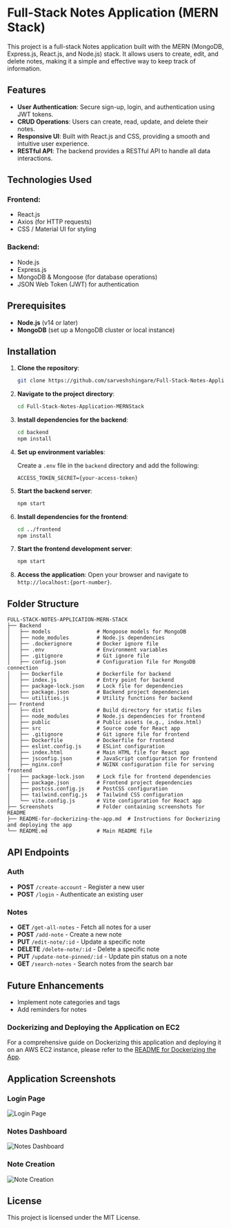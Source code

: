 # Full-Stack Notes Application (MERN Stack)

This project is a full-stack Notes application built with the MERN (MongoDB, Express.js, React.js, and Node.js) stack. It allows users to create, edit, and delete notes, making it a simple and effective way to keep track of information.

## Features

- **User Authentication**: Secure sign-up, login, and authentication using JWT tokens.
- **CRUD Operations**: Users can create, read, update, and delete their notes.
- **Responsive UI**: Built with React.js and CSS, providing a smooth and intuitive user experience.
- **RESTful API**: The backend provides a RESTful API to handle all data interactions.

## Technologies Used

### Frontend:
- React.js
- Axios (for HTTP requests)
- CSS / Material UI for styling

### Backend:
- Node.js
- Express.js
- MongoDB & Mongoose (for database operations)
- JSON Web Token (JWT) for authentication

## Prerequisites

- **Node.js** (v14 or later)
- **MongoDB** (set up a MongoDB cluster or local instance)

## Installation

1. **Clone the repository**:
   ```bash
   git clone https://github.com/sarveshshingare/Full-Stack-Notes-Application-MERNStack.git
   ```

2. **Navigate to the project directory**:
   ```bash
   cd Full-Stack-Notes-Application-MERNStack
   ```

3. **Install dependencies for the backend**:
   ```bash
   cd backend
   npm install
   ```

4. **Set up environment variables**:

   Create a `.env` file in the `backend` directory and add the following:

   ```env
   ACCESS_TOKEN_SECRET={your-access-token}
   ```

5. **Start the backend server**:
   ```bash
   npm start
   ```

6. **Install dependencies for the frontend**:
   ```bash
   cd ../frontend
   npm install
   ```

7. **Start the frontend development server**:
   ```bash
   npm start
   ```

8. **Access the application**:
   Open your browser and navigate to `http://localhost:{port-number}`.

## Folder Structure


```
FULL-STACK-NOTES-APPLICATION-MERN-STACK
├── Backend
│   ├── models               # Mongoose models for MongoDB
│   ├── node_modules         # Node.js dependencies
│   ├── .dockerignore        # Docker ignore file
│   ├── .env                 # Environment variables
│   ├── .gitignore           # Git ignore file
│   ├── config.json          # Configuration file for MongoDB connection
│   ├── Dockerfile           # Dockerfile for backend
│   ├── index.js             # Entry point for backend
│   ├── package-lock.json    # Lock file for dependencies
│   ├── package.json         # Backend project dependencies
│   └── utilities.js         # Utility functions for backend
├── Frontend
│   ├── dist                 # Build directory for static files
│   ├── node_modules         # Node.js dependencies for frontend
│   ├── public               # Public assets (e.g., index.html)
│   ├── src                  # Source code for React app
│   ├── .gitignore           # Git ignore file for frontend
│   ├── Dockerfile           # Dockerfile for frontend
│   ├── eslint.config.js     # ESLint configuration
│   ├── index.html           # Main HTML file for React app
│   ├── jsconfig.json        # JavaScript configuration for frontend
│   ├── nginx.conf           # NGINX configuration file for serving frontend
│   ├── package-lock.json    # Lock file for frontend dependencies
│   ├── package.json         # Frontend project dependencies
│   ├── postcss.config.js    # PostCSS configuration
│   ├── tailwind.config.js   # Tailwind CSS configuration
│   └── vite.config.js       # Vite configuration for React app
├── Screenshots              # Folder containing screenshots for README
├── README-for-dockerizing-the-app.md  # Instructions for Dockerizing and deploying the app
└── README.md                # Main README file
```

## API Endpoints

### Auth

- **POST** `/create-account` - Register a new user
- **POST** `/login` - Authenticate an existing user

### Notes

- **GET** `/get-all-notes` - Fetch all notes for a user
- **POST** `/add-note` - Create a new note
- **PUT** `/edit-note/:id` - Update a specific note
- **DELETE** `/delete-note/:id` - Delete a specific note
- **PUT** `/update-note-pinned/:id` - Update pin status on a note
- **GET** `/search-notes` - Search notes from the search bar

## Future Enhancements

- Implement note categories and tags
- Add reminders for notes

### Dockerizing and Deploying the Application on EC2

For a comprehensive guide on Dockerizing this application and deploying it on an AWS EC2 instance, please refer to the [README for Dockerizing the App](./README-for-dockerizing-the-app.md).


## Application Screenshots

### Login Page
![Login Page](./screenshots/login.png)

### Notes Dashboard
![Notes Dashboard](./screenshots/dashboard.png)

### Note Creation
![Note Creation](./screenshots/signup.png)

## License

This project is licensed under the MIT License.